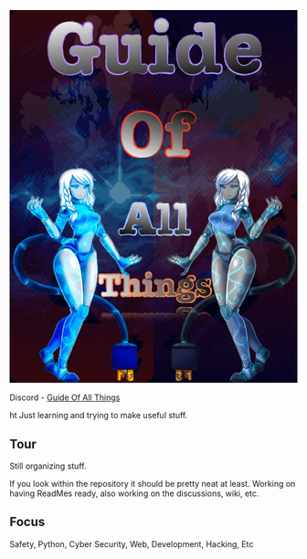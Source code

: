 ![GuideOfAllThings](55D8F448-CA95-4E93-AB23-23D5CB306CAB.jpeg)

Discord - [Guide Of All Things](https://discord.gg/HXTXRrqjuN)

ht
Just learning and trying to make useful stuff.

## Tour
Still organizing stuff.

If you look within the repository it should be pretty neat at least.
Working on having ReadMes ready, also working on the discussions, wiki, etc.


## Focus

Safety, Python, Cyber Security, Web, Development, Hacking, Etc
